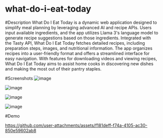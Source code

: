 # what-do-i-eat-today

#Description
What Do I Eat Today is a dynamic web application designed to simplify meal planning by leveraging advanced AI and recipe APIs. Users input available ingredients, and the app utilizes Llama 3's language model to generate recipe suggestions based on those ingredients. Integrated with the Tasty API, What Do I Eat Today fetches detailed recipes, including preparation steps, images, and nutritional information. The app organizes recipes into a user-friendly format and offers a streamlined interface for easy navigation. With features for downloading videos and viewing recipes, What Do I Eat Today aims to assist home cooks in discovering new dishes and making the most out of their pantry staples.

#Screenshots
![image](https://github.com/user-attachments/assets/18f0a738-3ba0-4e53-871c-a3328e1d0bdb)

![image](https://github.com/user-attachments/assets/0c13f52d-4288-427a-a95c-0c9074b35215)


![image](https://github.com/user-attachments/assets/37cb17d4-49ee-4e39-9b55-ce06f3a50c3d)

![image](https://github.com/user-attachments/assets/0ab3ecfb-6782-4992-9b23-a1c122189550)

#Demo




https://github.com/user-attachments/assets/f181deff-f74a-4105-ac30-850e59602ab8




